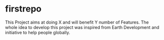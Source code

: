 # firstrepo


This Project aims at doing X and will benefit Y number of Features.
The whole idea to develop this project was inspired from Earth Development and initiative to help people globally.
